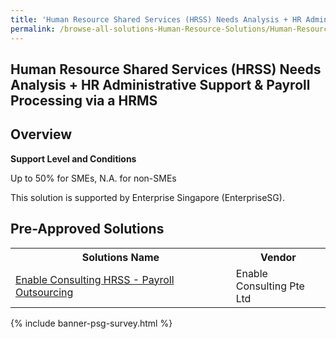 ```yaml
---
title: 'Human Resource Shared Services (HRSS) Needs Analysis + HR Administrative Support & Payroll Processing via a HRMS'
permalink: /browse-all-solutions-Human-Resource-Solutions/Human-Resource-Shared-Services--HRSS--Needs-Analysis-+-HR-Administrative-Support-Payroll-Processing-via-a-HRMS
---
```


## Human Resource Shared Services (HRSS) Needs Analysis + HR Administrative Support & Payroll Processing via a HRMS
## Overview

**Support Level and Conditions**

Up to 50% for SMEs, N.A. for non-SMEs

This solution is supported by Enterprise Singapore (EnterpriseSG).

## Pre-Approved Solutions

<table>
<tr>
<th style='width: auto;'><b>Solutions Name</b></th>
<th style='width: 30%;'><b>Vendor</b></th>
</tr>
<tr>
<td><a href='/productivity-solutions-grant/solutionrepo/solution1806' target='_blank'>Enable Consulting HRSS - Payroll Outsourcing</a><br></td>
<td>Enable Consulting Pte Ltd</td>
</tr>
</table>

{% include banner-psg-survey.html %}
